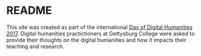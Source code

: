 # README
This site was created as part of the international [Day of Digital Humanities 2017](dayofdh2017.linhd.es). Digital humanities practictioners at Gettysburg College were asked to provide their thoughts on the digital humanities and how it impacts their teaching and research.

